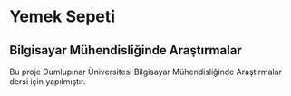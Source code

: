 Yemek Sepeti
============

Bilgisayar Mühendisliğinde Araştırmalar
---------------------------------------

Bu proje Dumlupınar Üniversitesi Bilgisayar Mühendisliğinde Araştırmalar dersi için yapılmıştır.
